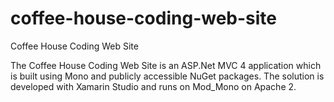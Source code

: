 coffee-house-coding-web-site
============================

Coffee House Coding Web Site

The Coffee House Coding Web Site is an ASP.Net MVC 4 application which is built using Mono and publicly accessible NuGet packages.  The solution is developed with Xamarin Studio and runs on Mod_Mono on Apache 2.
